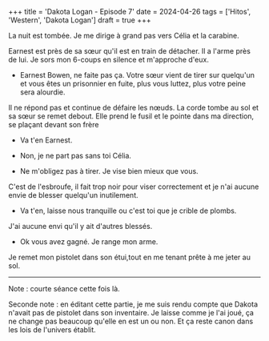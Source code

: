 +++
title = 'Dakota Logan - Episode 7'
date = 2024-04-26
tags = ['Hitos', 'Western', 'Dakota Logan']
draft = true
+++

La nuit est tombée. Je me dirige à grand pas vers Célia et la carabine.

Earnest est près de sa sœur qu'il est en train de détacher. Il a l'arme près de lui. Je sors mon 6-coups en silence et m'appro­che d'eux.

- Earnest Bowen, ne faite pas ça. Votre sœur vient de tirer sur quelqu'un et vous êtes un prisonnier en fuite, plus vous luttez, plus votre peine sera alourdie.

Il ne répond pas et continue de défaire les nœuds. La corde tombe au sol et sa sœur se remet debout. Elle prend le fusil et le pointe dans ma direction, se plaçant devant son frère

- Va t'en Earnest.

- Non, je ne part pas sans toi Célia.

- Ne m'obligez pas à tirer. Je vise bien mieux que vous.

C'est de l'esbroufe, il fait trop noir pour viser correctement et je n'ai aucune envie de blesser quel­qu'un inutilement.

- Va t'en, laisse nous tranquille ou c'est toi que je crible de plombs.

J'ai aucune envi qu'il y ait d'autres blessés.

- Ok vous avez gagné. Je range mon arme.

Je remet mon pistolet dans son étui,tout en me tenant prête à me jeter au sol.

----

Note : courte séance cette fois là.

Seconde note : en éditant cette partie, je me suis rendu compte que Dakota n'avait pas de pistolet dans son inventaire. Je laisse comme je l'ai joué, ça ne change pas beaucoup qu'elle en est un ou non. Et ça reste canon dans les lois de l'univers établit.
